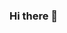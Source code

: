 ### Hi there 👋

<!--
I'm a CS major at University of Maryland, Baltimore County

- 🔭 I’m currently working on some personal projects for the summer!
- 🌱 I’m currently learning Arduino, C++, JavaScript, Next.js
- 🤔 I’m looking for help with C++ and creating apps!
- 📫 How to reach me: 
    - @domojr on discord 
    - shrijanr3gmi@gmail.com
- 😄 Pronouns: he/him
- ⚡ Fun fact: I love 
-->
